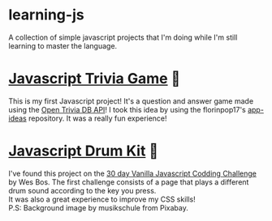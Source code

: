 # learning-js
A collection of simple javascript projects that I'm doing while I'm still learning to master the language. 

# [Javascript Trivia Game](https://github.com/analuizasm/learning-js/tree/master/Javascript%20Trivia%20Game) :space_invader:
This is my first Javascript project! It's a question and answer game made using the [Open Trivia DB API](https://opentdb.com/)! I took this idea by using the florinpop17's [app-ideas](https://github.com/florinpop17/app-ideas) repository. It was a really fun experience! 

# [Javascript Drum Kit](https://github.com/analuizasm/learning-js/tree/master/Javascript%20Drum%20Kit) :musical_note:
I've found this project on the [30 day Vanilla Javascript Codding Challenge](https://javascript30.com/) by Wes Bos.
The first challenge consists of a page that plays a different drum sound according to the key you press. <br /> It was also a great experience to improve my CSS skills!<br />
P.S: Background image by musikschule from Pixabay.


